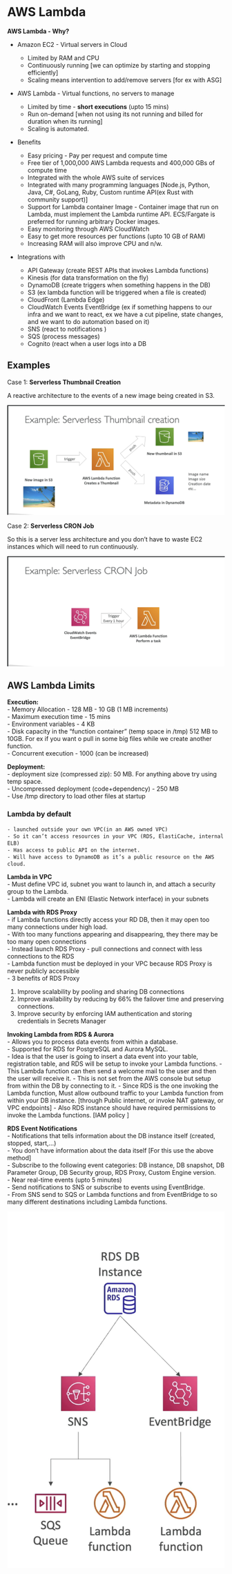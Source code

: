 # AWS Lambda

 **AWS Lambda - Why?**
  - Amazon EC2 - Virtual servers in Cloud  
    - Limited by RAM and CPU  
	- Continuously running [we can optimize by starting and stopping efficiently]  
	- Scaling means intervention to add/remove servers [for ex with ASG]  
  - AWS Lambda - Virtual functions, no servers to manage  
    - Limited by time - **short executions** (upto 15 mins)  
	- Run on-demand [when not using its not running and billed for duration when its running]  
	- Scaling is automated.   

  - Benefits   
    - Easy pricing - Pay per request and compute time  
	- Free tier of 1,000,000 AWS Lambda requests and 400,000 GBs of compute time  
	- Integrated with the whole AWS suite of services  
	- Integrated with many programming languages [Node.js, Python, Java, C#, GoLang, Ruby, Custom runtime API(ex Rust with community support)]  
	- Support for Lambda container Image - Container image that run on Lambda, must implement the Lambda runtime API. ECS/Fargate is preferred for running arbitrary Docker images.  
	- Easy monitoring through AWS CloudWatch  
	- Easy to get more resources per functions (upto 10 GB of RAM)  
	- Increasing RAM will also improve CPU and n/w.  
  	
  - Integrations with 
    - API Gateway (create REST APIs that invokes Lambda functions)  
    - Kinesis (for data transformation on the fly)  
	- DynamoDB (create triggers when something happens in the DB)  
	- S3 (ex lambda function will be triggered when a file is created)  
	- CloudFront (Lambda Edge)  
	- CloudWatch Events EventBridge (ex if something happens to our infra and we want to react, ex we have a cut pipeline, state changes, and we want to do automation based on it)  
	- SNS (react to notifications )  
	- SQS (process messages)  
	- Cognito (react when a user logs into a DB  


## Examples

Case 1: **Serverless Thumbnail Creation**  

A reactive architecture to the events of a new image being created in S3.  

![Alt text](<Example Serverless Thumbnail creation.png>)

Case 2: **Serverless CRON Job**  

So this is a server less architecture and you don’t have to waste EC2 instances which will need to run continuously.  

![Alt text](<Example Serverless CRON Job.png>)


## AWS Lambda Limits

  **Execution:**  
    - Memory Allocation - 128 MB - 10 GB (1 MB increments)  
	- Maximum execution time - 15 mins  
	- Environment variables - 4 KB   
	- Disk capacity in the “function container” (temp space in /tmp) 512 MB to 10GB. For ex if you want o pull in some big files while we create another function.  
	- Concurrent execution - 1000 (can be increased)  

  **Deployment:**  
	- deployment size (compressed zip): 50 MB. For anything above try using temp space.  
	- Uncompressed deployment (code+dependency) - 250 MB  
	- Use /tmp directory to load other files at startup  
  
  
  ### Lambda by default  
    - launched outside your own VPC(in an AWS owned VPC)  
	- So it can’t access resources in your VPC (RDS, ElastiCache, internal ELB)  
	- Has access to public API on the internet.  
	- Will have access to DynamoDB as it’s a public resource on the AWS cloud.  
  
  **Lambda in VPC**  
	- Must define VPC id, subnet you want to launch in, and attach a security group to the Lambda.  
	- Lambda will create an ENI (Elastic Network interface) in your subnets  
  
  **Lambda with RDS Proxy**  
 	- if Lambda functions directly access your RD DB, then it may open too many connections under high load.  
	- With too many functions appearing and disappearing, they there may be too many open connections   
	- Instead launch RDS Proxy - pull connections and connect with less connections to the RDS  
	- Lambda function must be deployed in your VPC because RDS Proxy is never publicly accessible   
	- 3 benefits of RDS Proxy  
  1. Improve scalability by pooling and sharing DB connections  
  2. Improve availability by reducing by 66% the failover time and preserving connections.  
  3. Improve security by enforcing IAM authentication and storing credentials in Secrets Manager  
	

  **Invoking Lambda from RDS & Aurora**  
	- Allows you to process data events from within a database.  
	- Supported for RDS for PostgreSQL and Aurora MySQL.  
	- Idea is that the user is going to insert a data event into your table, registration table, and RDS will be setup to invoke your Lambda functions.
	- This Lambda function can then send a welcome mail to the user and then the user will receive it.
	- This is not set from the AWS console but setup from within the DB by connecting to it.
	- Since RDS is the one invoking the Lambda function, Must allow outbound traffic to your Lambda function from within your DB instance. [through Public internet, or invoke NAT gateway, or VPC endpoints]
	- Also RDS instance should have  required permissions to invoke the Lambda functions. [IAM policy ]

**RDS Event Notifications**  
	- Notifications that tells information about the DB instance itself (created, stopped, start,…)  
	- You don’t have information about the data itself [For this use the above method]  
	- Subscribe to the following event categories: DB instance, DB snapshot, DB Parameter Group, DB Security group, RDS Proxy, Custom Engine version.  
	- Near real-time events (upto 5 minutes)  
	- Send notifications to SNS or subscribe to events using EventBridge.  
	- From SNS send to SQS or Lambda functions and from EventBridge to so many different destinations including Lambda functions.  

![Alt text](Instance-1.png)